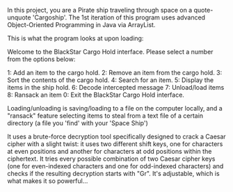 In this project, you are a Pirate ship traveling through space on a quote-unquote 'Cargoship'. The 1st iteration of this program uses advanced Object-Oriented Programming in Java via ArrayList. 

This is what the program looks at upon loading:

Welcome to the BlackStar Cargo Hold interface.
Please select a number from the options below:

1: Add an item to the cargo hold.
2: Remove an item from the cargo hold.
3: Sort the contents of the cargo hold.
4: Search for an item.
5: Display the items in the ship hold.
6: Decode intercepted message
7: Unload/load items
8: Ransack an item
0: Exit the BlackStar Cargo Hold interface.

Loading/unloading is saving/loading to a file on the computer locally, and a "ransack" feature selecting items to steal from a text file of a certain directory (a file you 'find' with your 'Space Ship')

It uses a brute-force decryption tool specifically designed to crack a Caesar cipher with a slight twist:
it uses two different shift keys, one for characters at even positions and another for characters at odd positions within the ciphertext.
It tries every possible combination of two Caesar cipher keys (one for even-indexed characters and one for odd-indexed characters) 
and checks if the resulting decryption starts with "Gr". It's adjustable, which is what makes it so powerful...
